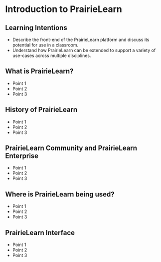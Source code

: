 # Introduction to PrairieLearn


## Learning Intentions

- Describe the front-end of the PrairieLearn platform and discuss its potential for use in a classroom.
- Understand how PrairieLearn can be extended to support a variety of use-cases across multiple disciplines.

## What is PrairieLearn?

- Point 1
- Point 2
- Point 3

## History of PrairieLearn

- Point 1
- Point 2
- Point 3

## PrairieLearn Community and PrairieLearn Enterprise

- Point 1
- Point 2
- Point 3

## Where is PrairieLearn being used?

- Point 1
- Point 2
- Point 3

## PrairieLearn Interface

- Point 1
- Point 2
- Point 3
